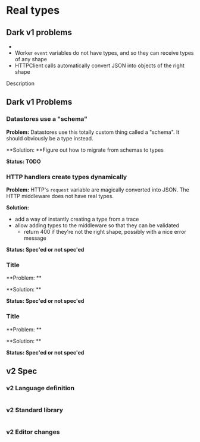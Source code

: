 # Real types

## Dark v1 problems



*
* Worker  `event` variables do not have types, and so they can receive types of any shape
* HTTPClient calls automatically convert JSON into objects of the right shape

Description

## Dark v1 Problems

### Datastores use a "schema"

**Problem:** Datastores use this totally custom thing called a "schema". It should obviously be a type instead.

**Solution: **Figure out how to migrate from schemas to types

**Status: TODO**

### HTTP handlers create types dynamically

**Problem:** HTTP's `request` variable are magically converted into JSON. The HTTP middleware does not have real types.

**Solution:**

* add a way of instantly creating a type from a trace
* allow adding types to the middleware so that they can be validated
  * return 400 if they're not the right shape, possibly with a nice error message

**Status: Spec'ed or not spec'ed**

### Title

**Problem: **

**Solution: **

**Status: Spec'ed or not spec'ed**

### Title

**Problem: **

**Solution: **

**Status: Spec'ed or not spec'ed**

##

## v2 Spec

### v2 Language definition

```
```

### v2 Standard library

```
```

### v2 Editor changes

###
